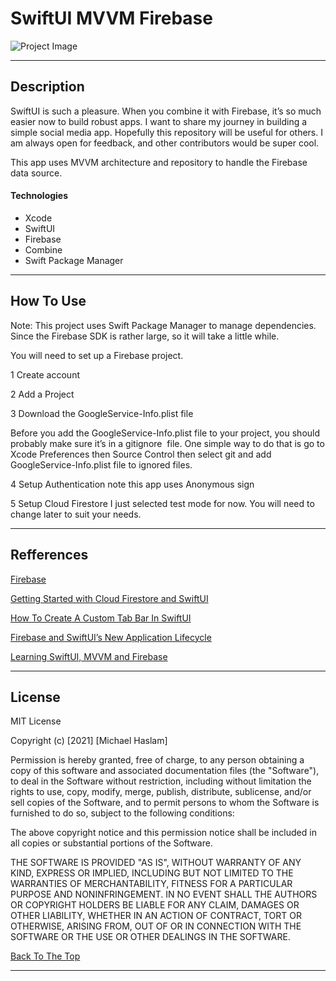 # SwiftUI MVVM Firebase
![Project Image](https://res.cloudinary.com/dnpje4e34/image/upload/v1620341535/App_bnsfkj.jpg)



---

## Description

SwiftUI is such a pleasure. When you combine it with Firebase, it’s so much easier now to build robust apps. I want to share my journey in building a simple social media app.
Hopefully this repository will be useful for others. I am always open for feedback, and other contributors would be super cool.

This app uses MVVM architecture and repository to handle the Firebase data source. 

#### Technologies

- Xcode
- SwiftUI
- Firebase
- Combine
- Swift Package Manager


---

## How To Use
Note: This project uses Swift Package Manager to manage dependencies. Since the Firebase SDK is rather large, so it will take a little while.

You will need to set up a Firebase project.

1 Create account

2 Add a Project

3 Download the GoogleService-Info.plist file 

Before you add the GoogleService-Info.plist file to your project, you should probably make sure it’s in a gitignore  file. One simple way to do that is go to Xcode Preferences then Source Control then select git and add GoogleService-Info.plist file to ignored files.

4 Setup Authentication note this app uses Anonymous sign

5 Setup Cloud Firestore
I just selected test mode for now. You will need to change later to suit your needs.

---

## Refferences

[Firebase](https://firebase.google.com/)

[Getting Started with Cloud Firestore and SwiftUI]( https://www.raywenderlich.com/11609977-getting-started-with-cloud-firestore-and-swiftui)

[How To Create A Custom Tab Bar In SwiftUI](https://blckbirds.com/post/custom-tab-bar-in-swiftui/)

[Firebase and SwiftUI’s New Application Lifecycle](https://medium.com/firebase-developers/firebase-and-the-new-swiftui-2-application-life-cycle-e568c9f744e9)

[Learning SwiftUI, MVVM and Firebase](https://ongomobile.medium.com/learning-swiftui-mvvm-and-firebase-bbc3e5073a25)

---

## License

MIT License

Copyright (c) [2021] [Michael Haslam]

Permission is hereby granted, free of charge, to any person obtaining a copy
of this software and associated documentation files (the "Software"), to deal
in the Software without restriction, including without limitation the rights
to use, copy, modify, merge, publish, distribute, sublicense, and/or sell
copies of the Software, and to permit persons to whom the Software is
furnished to do so, subject to the following conditions:

The above copyright notice and this permission notice shall be included in all
copies or substantial portions of the Software.

THE SOFTWARE IS PROVIDED "AS IS", WITHOUT WARRANTY OF ANY KIND, EXPRESS OR
IMPLIED, INCLUDING BUT NOT LIMITED TO THE WARRANTIES OF MERCHANTABILITY,
FITNESS FOR A PARTICULAR PURPOSE AND NONINFRINGEMENT. IN NO EVENT SHALL THE
AUTHORS OR COPYRIGHT HOLDERS BE LIABLE FOR ANY CLAIM, DAMAGES OR OTHER
LIABILITY, WHETHER IN AN ACTION OF CONTRACT, TORT OR OTHERWISE, ARISING FROM,
OUT OF OR IN CONNECTION WITH THE SOFTWARE OR THE USE OR OTHER DEALINGS IN THE
SOFTWARE.

[Back To The Top](#read-me-template)

---



